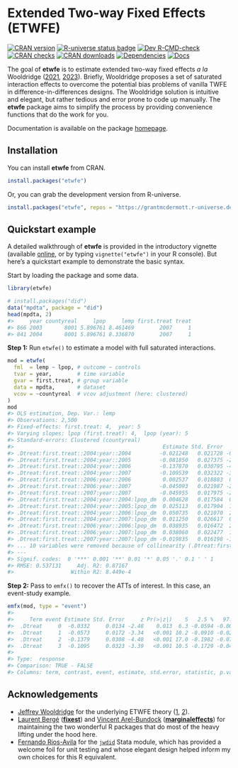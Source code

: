 
<!-- README.md is generated from README.Rmd. Please edit that file -->

# Extended Two-way Fixed Effects (ETWFE)

<!-- badges: start -->

[![CRAN
version](https://www.r-pkg.org/badges/version/etwfe)](https://CRAN.R-project.org/package=etwfe)
[![R-universe status
badge](https://grantmcdermott.r-universe.dev/badges/etwfe)](https://grantmcdermott.r-universe.dev)
[![Dev
R-CMD-check](https://github.com/grantmcdermott/etwfe/actions/workflows/R-CMD-check.yaml/badge.svg)](https://github.com/grantmcdermott/etwfe/actions/workflows/R-CMD-check.yaml)
[![CRAN
checks](https://badges.cranchecks.info/worst/etwfe.svg)](https://cran.r-project.org/web/checks/check_results_etwfe.html)
[![CRAN
downloads](https://cranlogs.r-pkg.org/badges/etwfe)](https://cran.r-project.org/package=etwfe)
[![Dependencies](https://tinyverse.netlify.app/badge/etwfe)](https://CRAN.R-project.org/package=etwfe)
[![Docs](https://img.shields.io/badge/docs-homepage-blue.svg)](https://grantmcdermott.com/etwfe/index.html)
<!-- badges: end -->

The goal of **etwfe** is to estimate extended two-way fixed effects *a
la* Wooldridge ([2021](https://dx.doi.org/10.2139/ssrn.3906345),
[2023](https://doi.org/10.1093/ectj/utad016)). Briefly, Wooldridge
proposes a set of saturated interaction effects to overcome the
potential bias problems of vanilla TWFE in difference-in-differences
designs. The Wooldridge solution is intuitive and elegant, but rather
tedious and error prone to code up manually. The **etwfe** package aims
to simplify the process by providing convenience functions that do the
work for you.

Documentation is available on the package
[homepage](https://grantmcdermott.com/etwfe/).

## Installation

You can install **etwfe** from CRAN.

``` r
install.packages("etwfe")
```

Or, you can grab the development version from R-universe.

``` r
install.packages("etwfe", repos = "https://grantmcdermott.r-universe.dev")
```

## Quickstart example

A detailed walkthrough of **etwfe** is provided in the introductory
vignette (available
[online](https://grantmcdermott.com/etwfe/articles/etwfe.html), or by
typing `vignette("etwfe")` in your R console). But here’s a quickstart
example to demonstrate the basic syntax.

Start by loading the package and some data.

``` r
library(etwfe)

# install.packages("did")
data("mpdta", package = "did")
head(mpdta, 2)
#>     year countyreal     lpop     lemp first.treat treat
#> 866 2003       8001 5.896761 8.461469        2007     1
#> 841 2004       8001 5.896761 8.336870        2007     1
```

**Step 1:** Run `etwfe()` to estimate a model with full saturated
interactions.

``` r
mod = etwfe(
  fml  = lemp ~ lpop, # outcome ~ controls
  tvar = year,        # time variable
  gvar = first.treat, # group variable
  data = mpdta,       # dataset
  vcov = ~countyreal  # vcov adjustment (here: clustered)
)
mod
#> OLS estimation, Dep. Var.: lemp
#> Observations: 2,500
#> Fixed-effects: first.treat: 4,  year: 5
#> Varying slopes: lpop (first.treat): 4,  lpop (year): 5
#> Standard-errors: Clustered (countyreal) 
#>                                               Estimate Std. Error   t value   Pr(>|t|)    
#> .Dtreat:first.treat::2004:year::2004         -0.021248   0.021728 -0.977890 3.2860e-01    
#> .Dtreat:first.treat::2004:year::2005         -0.081850   0.027375 -2.989963 2.9279e-03 ** 
#> .Dtreat:first.treat::2004:year::2006         -0.137870   0.030795 -4.477097 9.3851e-06 ***
#> .Dtreat:first.treat::2004:year::2007         -0.109539   0.032322 -3.389024 7.5694e-04 ***
#> .Dtreat:first.treat::2006:year::2006          0.002537   0.018883  0.134344 8.9318e-01    
#> .Dtreat:first.treat::2006:year::2007         -0.045093   0.021987 -2.050907 4.0798e-02 *  
#> .Dtreat:first.treat::2007:year::2007         -0.045955   0.017975 -2.556568 1.0866e-02 *  
#> .Dtreat:first.treat::2004:year::2004:lpop_dm  0.004628   0.017584  0.263184 7.9252e-01    
#> .Dtreat:first.treat::2004:year::2005:lpop_dm  0.025113   0.017904  1.402661 1.6134e-01    
#> .Dtreat:first.treat::2004:year::2006:lpop_dm  0.050735   0.021070  2.407884 1.6407e-02 *  
#> .Dtreat:first.treat::2004:year::2007:lpop_dm  0.011250   0.026617  0.422648 6.7273e-01    
#> .Dtreat:first.treat::2006:year::2006:lpop_dm  0.038935   0.016472  2.363731 1.8474e-02 *  
#> .Dtreat:first.treat::2006:year::2007:lpop_dm  0.038060   0.022477  1.693276 9.1027e-02 .  
#> .Dtreat:first.treat::2007:year::2007:lpop_dm -0.019835   0.016198 -1.224528 2.2133e-01    
#> ... 10 variables were removed because of collinearity (.Dtreat:first.treat::2006:year::2004, .Dtreat:first.treat::2006:year::2005 and 8 others [full set in $collin.var])
#> ---
#> Signif. codes:  0 '***' 0.001 '**' 0.01 '*' 0.05 '.' 0.1 ' ' 1
#> RMSE: 0.537131     Adj. R2: 0.87167 
#>                  Within R2: 8.449e-4
```

**Step 2:** Pass to `emfx()` to recover the ATTs of interest. In this
case, an event-study example.

``` r
emfx(mod, type = "event")
#> 
#>     Term event Estimate Std. Error     z Pr(>|z|)    S   2.5 %   97.5 %
#>  .Dtreat     0  -0.0332     0.0134 -2.48    0.013  6.3 -0.0594 -0.00701
#>  .Dtreat     1  -0.0573     0.0172 -3.34   <0.001 10.2 -0.0910 -0.02373
#>  .Dtreat     2  -0.1379     0.0308 -4.48   <0.001 17.0 -0.1982 -0.07751
#>  .Dtreat     3  -0.1095     0.0323 -3.39   <0.001 10.5 -0.1729 -0.04619
#> 
#> Type:  response 
#> Comparison: TRUE - FALSE
#> Columns: term, contrast, event, estimate, std.error, statistic, p.value, s.value, conf.low, conf.high
```

## Acknowledgements

- [Jeffrey
  Wooldridge](https://econ.msu.edu/about/directory/Wooldridge-Jeffrey)
  for the underlying ETWFE theory
  ([1](https://dx.doi.org/10.2139/ssrn.3906345),
  [2](https://doi.org/10.1093/ectj/utad016)).
- [Laurent Bergé](https://sites.google.com/site/laurentrberge/)
  ([**fixest**](https://lrberge.github.io/fixest/)) and [Vincent
  Arel-Bundock](https://arelbundock.com/)
  ([**marginaleffects**](https://marginaleffects.com/)) for maintaining
  the two wonderful R packages that do most of the heavy lifting under
  the hood here.
- [Fernando Rios-Avila](https://friosavila.github.io/) for the
  [`jwdid`](https://ideas.repec.org/c/boc/bocode/s459114.html) Stata
  module, which has provided a welcome foil for unit testing and whose
  elegant design helped inform my own choices for this R equivalent.
